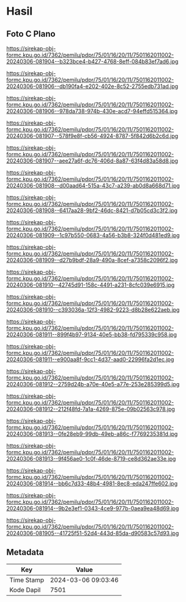 # Hasil

## Foto C Plano

https://sirekap-obj-formc.kpu.go.id/7362/pemilu/pdpr/75/01/16/20/11/7501162011002-20240306-081904--b323bce4-b427-4768-8eff-084b83ef7ad6.jpg

https://sirekap-obj-formc.kpu.go.id/7362/pemilu/pdpr/75/01/16/20/11/7501162011002-20240306-081906--db190fa4-e202-402e-8c52-2755edb731ad.jpg

https://sirekap-obj-formc.kpu.go.id/7362/pemilu/pdpr/75/01/16/20/11/7501162011002-20240306-081906--978da738-974b-430e-acd7-94effd515364.jpg

https://sirekap-obj-formc.kpu.go.id/7362/pemilu/pdpr/75/01/16/20/11/7501162011002-20240306-081907--578f9e8f-cb56-4924-8787-5f842d6b2c6d.jpg

https://sirekap-obj-formc.kpu.go.id/7362/pemilu/pdpr/75/01/16/20/11/7501162011002-20240306-081907--aee27a6f-dc76-406d-8a87-63f4d83a58d8.jpg

https://sirekap-obj-formc.kpu.go.id/7362/pemilu/pdpr/75/01/16/20/11/7501162011002-20240306-081908--d00aad64-515a-43c7-a239-ab0d8a668d71.jpg

https://sirekap-obj-formc.kpu.go.id/7362/pemilu/pdpr/75/01/16/20/11/7501162011002-20240306-081908--6417aa28-9bf2-46dc-8421-d7b05cd3c3f2.jpg

https://sirekap-obj-formc.kpu.go.id/7362/pemilu/pdpr/75/01/16/20/11/7501162011002-20240306-081909--1c97b550-0683-4a56-b3b8-324f0d481ed9.jpg

https://sirekap-obj-formc.kpu.go.id/7362/pemilu/pdpr/75/01/16/20/11/7501162011002-20240306-081909--d27b9bdf-28a9-490a-8cef-a7358c2096f2.jpg

https://sirekap-obj-formc.kpu.go.id/7362/pemilu/pdpr/75/01/16/20/11/7501162011002-20240306-081910--42745d91-158c-4491-a231-8cfc039e6915.jpg

https://sirekap-obj-formc.kpu.go.id/7362/pemilu/pdpr/75/01/16/20/11/7501162011002-20240306-081910--c393036a-12f3-4982-9223-d8b28e622aeb.jpg

https://sirekap-obj-formc.kpu.go.id/7362/pemilu/pdpr/75/01/16/20/11/7501162011002-20240306-081911--899f4b97-9134-40e5-bb38-fd795339c958.jpg

https://sirekap-obj-formc.kpu.go.id/7362/pemilu/pdpr/75/01/16/20/11/7501162011002-20240306-081911--e900aa8f-9cc1-4d37-aad0-22996fa2d1ec.jpg

https://sirekap-obj-formc.kpu.go.id/7362/pemilu/pdpr/75/01/16/20/11/7501162011002-20240306-081912--2759d24b-a70e-40e5-a77e-253e285399d5.jpg

https://sirekap-obj-formc.kpu.go.id/7362/pemilu/pdpr/75/01/16/20/11/7501162011002-20240306-081912--212f48fd-7a1a-4269-875e-09b02563c978.jpg

https://sirekap-obj-formc.kpu.go.id/7362/pemilu/pdpr/75/01/16/20/11/7501162011002-20240306-081913--0fe28eb9-99db-49eb-a86c-f7769235381d.jpg

https://sirekap-obj-formc.kpu.go.id/7362/pemilu/pdpr/75/01/16/20/11/7501162011002-20240306-081913--9f456ae0-1c0f-46de-8719-ce8d362ae33e.jpg

https://sirekap-obj-formc.kpu.go.id/7362/pemilu/pdpr/75/01/16/20/11/7501162011002-20240306-081914--bb6c7d33-48b4-4981-8ec8-eda247ffe602.jpg

https://sirekap-obj-formc.kpu.go.id/7362/pemilu/pdpr/75/01/16/20/11/7501162011002-20240306-081914--9b2e3ef1-0343-4ce9-977b-0aea9ea48d69.jpg

https://sirekap-obj-formc.kpu.go.id/7362/pemilu/pdpr/75/01/16/20/11/7501162011002-20240306-081905--41725f51-52d4-443d-85da-d90583c57d93.jpg


## Metadata

| Key        | Value               |
| ---------- | ------------------- |
| Time Stamp | 2024-03-06 09:03:46 |
| Kode Dapil | 7501                |



